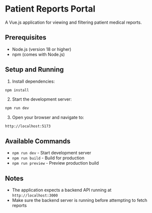 
# Patient Reports Portal

A Vue.js application for viewing and filtering patient medical reports.

## Prerequisites

- Node.js (version 18 or higher)
- npm (comes with Node.js)

## Setup and Running

1. Install dependencies:
```bash
npm install
```

2. Start the development server:
```bash
npm run dev
```

3. Open your browser and navigate to:
```
http://localhost:5173
```

## Available Commands

- `npm run dev` - Start development server
- `npm run build` - Build for production
- `npm run preview` - Preview production build

## Notes

- The application expects a backend API running at `http://localhost:3000`
- Make sure the backend server is running before attempting to fetch reports

